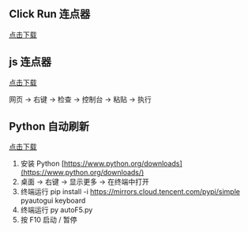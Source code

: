 ## Click Run 连点器

[点击下载](https://bafkreighsc4vslmntjafpfxmhdmcxr5fof2gvhkksb3uun3y3guqatdnzi.ipfs.flk-ipfs.xyz/?filename=ClickRun.exe)

## js 连点器

[点击下载](/click-random.js)

网页 -> 右键 -> 检查 -> 控制台 -> 粘贴 -> 执行

## Python 自动刷新

[点击下载](/autoF5.py)

1. 安装 Python [https://www.python.org/downloads](https://www.python.org/downloads/)
2. 桌面 -> 右键 -> 显示更多 -> 在终端中打开
3. 终端运行 pip install -i https://mirrors.cloud.tencent.com/pypi/simple pyautogui keyboard
4. 终端运行 py autoF5.py
5. 按 F10 启动 / 暂停
